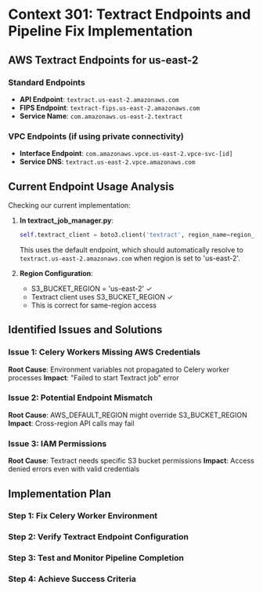 # Context 301: Textract Endpoints and Pipeline Fix Implementation

## AWS Textract Endpoints for us-east-2

### Standard Endpoints
- **API Endpoint**: `textract.us-east-2.amazonaws.com`
- **FIPS Endpoint**: `textract-fips.us-east-2.amazonaws.com`
- **Service Name**: `com.amazonaws.us-east-2.textract`

### VPC Endpoints (if using private connectivity)
- **Interface Endpoint**: `com.amazonaws.vpce.us-east-2.vpce-svc-[id]`
- **Service DNS**: `textract.us-east-2.vpce.amazonaws.com`

## Current Endpoint Usage Analysis

Checking our current implementation:

1. **In textract_job_manager.py**:
   ```python
   self.textract_client = boto3.client('textract', region_name=region_name)
   ```
   This uses the default endpoint, which should automatically resolve to `textract.us-east-2.amazonaws.com` when region is set to 'us-east-2'.

2. **Region Configuration**:
   - S3_BUCKET_REGION = 'us-east-2' ✓
   - Textract client uses S3_BUCKET_REGION ✓
   - This is correct for same-region access

## Identified Issues and Solutions

### Issue 1: Celery Workers Missing AWS Credentials
**Root Cause**: Environment variables not propagated to Celery worker processes
**Impact**: "Failed to start Textract job" error

### Issue 2: Potential Endpoint Mismatch
**Root Cause**: AWS_DEFAULT_REGION might override S3_BUCKET_REGION
**Impact**: Cross-region API calls may fail

### Issue 3: IAM Permissions
**Root Cause**: Textract needs specific S3 bucket permissions
**Impact**: Access denied errors even with valid credentials

## Implementation Plan

### Step 1: Fix Celery Worker Environment
### Step 2: Verify Textract Endpoint Configuration  
### Step 3: Test and Monitor Pipeline Completion
### Step 4: Achieve Success Criteria